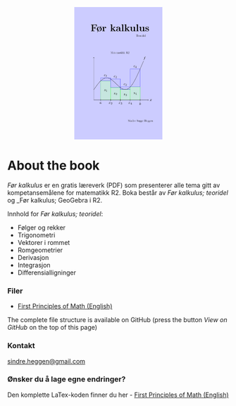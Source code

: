 <p align="center"><img src="frontpage.png" alt="FrontPage" height="300"> </p>

# About the book

_Før kalkulus_ er en gratis læreverk (PDF) som presenterer alle tema gitt av kompetansemålene for matematikk R2.
Boka består av _Før kalkulus; teoridel_ og _Før kalkulus; GeoGebra i R2. 

Innhold for _Før kalkulus; teoridel_:
- Følger og rekker
- Trigonometri
- Vektorer i rommet
- Romgeometrier
- Derivasjon
- Integrasjon
- Differensialligninger

### Filer

- [First Principles of Math (English)](https://github.com/sindrsh/FirstPrinciplesOfMath/blob/master/G_eng.pdf)
 


The complete file structure is available on GitHub (press the button _View on GitHub_ on the top of this page)

### Kontakt
sindre.heggen@gmail.com

### Ønsker du å lage egne endringer?
Den komplette LaTex-koden finner du her - [First Principles of Math (English)](https://github.com/sindrsh/FirstPrinciplesOfMath/blob/master/G_eng.pdf)
